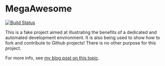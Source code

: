 # MegaAwesome

[![Build Status](https://travis-ci.org/FatGopher/mega-awesome.svg?branch=master)](https://travis-ci.org/FatGopher/mega-awesome)

This is a fake project aimed at illustrating the benefits of a dedicated and automated development environment. It is also being used to show how to fork and contribute to Github projects! There is no other purpose for this project.

For more info, see [my blog post on this topic](http://keepingitclassless.net/2015/10/benefits-development-environment/).